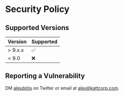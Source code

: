 # Security Policy

## Supported Versions

| Version | Supported          |
| ------- | ------------------ |
| > 9.x.x | :white_check_mark: |
| < 9.0   | :x:                |

## Reporting a Vulnerability

DM [alexdotjs](https://twitter.com/alexdotjs) on Twitter or email at alex@kattcorp.com.
